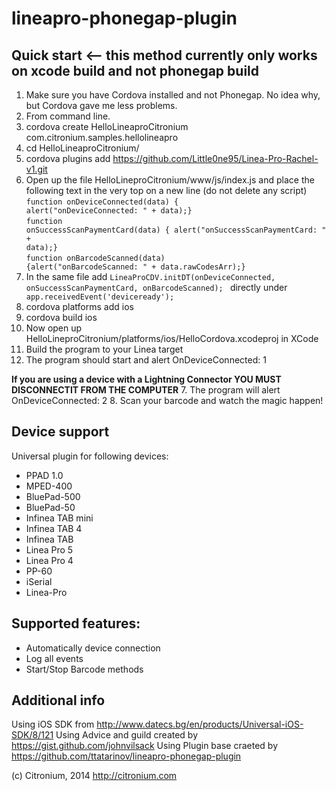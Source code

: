 lineapro-phonegap-plugin
========================

## Quick start <-- this method currently only works on xcode build and not phonegap build
1. Make sure you have Cordova installed and not Phonegap.  No idea why, but Cordova gave me less problems.<br>
2. From command line.<br>
3. cordova create HelloLineaproCitronium com.citronium.samples.hellolineapro<br>
4. cd HelloLineaproCitronium/<br>
5. cordova plugins add https://github.com/Little0ne95/Linea-Pro-Rachel-v1.git<br>
6. Open up the file HelloLineproCitronium/www/js/index.js and place the following text in the very top on a new line (do not delete any script)<br><code>function onDeviceConnected(data) { alert("onDeviceConnected: " + data);}</code> <br><code>function onSuccessScanPaymentCard(data) { alert("onSuccessScanPaymentCard: " + data);}</code><br><code>function onBarcodeScanned(data) {alert("onBarcodeScanned: " + data.rawCodesArr);}</code><br>
7. In the same file add <code>LineaProCDV.initDT(onDeviceConnected, onSuccessScanPaymentCard, onBarcodeScanned); </code> directly under <code> app.receivedEvent('deviceready');</code><br>
8. cordova platforms add ios<br>
9. cordova build ios<br>
10. Now open up HelloLineproCitronium/platforms/ios/HelloCordova.xcodeproj in XCode<br>
11. Build the program to your Linea target<br>
12. The program should start and alert OnDeviceConnected: 1<br>

**If you are using a device with a Lightning Connector YOU MUST DISCONNECTIT FROM THE COMPUTER**
7. The program will alert OnDeviceConnected: 2
8. Scan your barcode and watch the magic happen!

## Device support
Universal plugin for following devices:

* PPAD 1.0
* MPED-400
* BluePad-500
* BluePad-50
* Infinea TAB mini
* Infinea TAB 4
* Infinea TAB
* Linea Pro 5
* Linea Pro 4
* PP-60
* iSerial
* Linea-Pro

## Supported features:

* Automatically device connection
* Log all events
* Start/Stop Barcode methods

## Additional info

Using iOS SDK from http://www.datecs.bg/en/products/Universal-iOS-SDK/8/121
Using Advice and guild created by https://gist.github.com/johnvilsack
Using Plugin base craeted by https://github.com/ttatarinov/lineapro-phonegap-plugin

(c) Citronium, 2014
http://citronium.com
